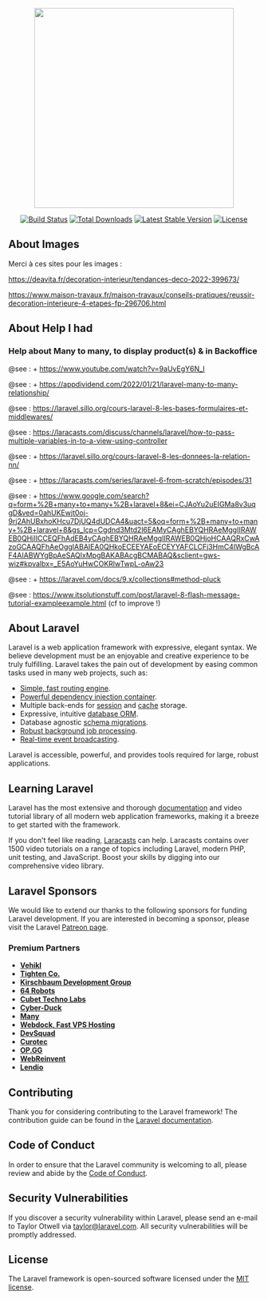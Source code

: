 <p align="center"><a href="https://laravel.com" target="_blank"><img src="https://raw.githubusercontent.com/laravel/art/master/logo-lockup/5%20SVG/2%20CMYK/1%20Full%20Color/laravel-logolockup-cmyk-red.svg" width="400"></a></p>

<p align="center">
<a href="https://travis-ci.org/laravel/framework"><img src="https://travis-ci.org/laravel/framework.svg" alt="Build Status"></a>
<a href="https://packagist.org/packages/laravel/framework"><img src="https://img.shields.io/packagist/dt/laravel/framework" alt="Total Downloads"></a>
<a href="https://packagist.org/packages/laravel/framework"><img src="https://img.shields.io/packagist/v/laravel/framework" alt="Latest Stable Version"></a>
<a href="https://packagist.org/packages/laravel/framework"><img src="https://img.shields.io/packagist/l/laravel/framework" alt="License"></a>
</p>

## About Images

Merci à ces sites pour les images : 

https://deavita.fr/decoration-interieur/tendances-deco-2022-399673/

https://www.maison-travaux.fr/maison-travaux/conseils-pratiques/reussir-decoration-interieure-4-etapes-fp-296706.html

## About Help I had

### Help about Many to many, to display product(s) & in Backoffice
@see : + https://www.youtube.com/watch?v=9aUvEgY6N_I 

@see : + https://appdividend.com/2022/01/21/laravel-many-to-many-relationship/

@see : https://laravel.sillo.org/cours-laravel-8-les-bases-formulaires-et-middlewares/

@see : https://laracasts.com/discuss/channels/laravel/how-to-pass-multiple-variables-in-to-a-view-using-controller

@see : + https://laravel.sillo.org/cours-laravel-8-les-donnees-la-relation-nn/

@see : + https://laracasts.com/series/laravel-6-from-scratch/episodes/31

@see : + https://www.google.com/search?q=form+%2B+many+to+many+%2B+laravel+8&ei=CJAoYu2uEIGMa8v3uqgD&ved=0ahUKEwjt0oj-9rj2AhUBxhoKHcu7DjUQ4dUDCA4&uact=5&oq=form+%2B+many+to+many+%2B+laravel+8&gs_lcp=Cgdnd3Mtd2l6EAMyCAghEBYQHRAeMggIIRAWEB0QHjIICCEQFhAdEB4yCAghEBYQHRAeMggIIRAWEB0QHjoHCAAQRxCwAzoGCAAQFhAeOggIABAIEA0QHkoECEEYAEoECEYYAFCLCFj3HmC4IWgBcAF4AIABWYgBpAeSAQIxMpgBAKABAcgBCMABAQ&sclient=gws-wiz#kpvalbx=_E5AoYuHwCOKRlwTwpL-oAw23  &nbsp;

@see : + https://laravel.com/docs/9.x/collections#method-pluck

@see : https://www.itsolutionstuff.com/post/laravel-8-flash-message-tutorial-exampleexample.html
(cf to improve !)

## About Laravel

Laravel is a web application framework with expressive, elegant syntax. We believe development must be an enjoyable and creative experience to be truly fulfilling. Laravel takes the pain out of development by easing common tasks used in many web projects, such as:

- [Simple, fast routing engine](https://laravel.com/docs/routing).
- [Powerful dependency injection container](https://laravel.com/docs/container).
- Multiple back-ends for [session](https://laravel.com/docs/session) and [cache](https://laravel.com/docs/cache) storage.
- Expressive, intuitive [database ORM](https://laravel.com/docs/eloquent).
- Database agnostic [schema migrations](https://laravel.com/docs/migrations).
- [Robust background job processing](https://laravel.com/docs/queues).
- [Real-time event broadcasting](https://laravel.com/docs/broadcasting).

Laravel is accessible, powerful, and provides tools required for large, robust applications.

## Learning Laravel

Laravel has the most extensive and thorough [documentation](https://laravel.com/docs) and video tutorial library of all modern web application frameworks, making it a breeze to get started with the framework.

If you don't feel like reading, [Laracasts](https://laracasts.com) can help. Laracasts contains over 1500 video tutorials on a range of topics including Laravel, modern PHP, unit testing, and JavaScript. Boost your skills by digging into our comprehensive video library.

## Laravel Sponsors

We would like to extend our thanks to the following sponsors for funding Laravel development. If you are interested in becoming a sponsor, please visit the Laravel [Patreon page](https://patreon.com/taylorotwell).

### Premium Partners

- **[Vehikl](https://vehikl.com/)**
- **[Tighten Co.](https://tighten.co)**
- **[Kirschbaum Development Group](https://kirschbaumdevelopment.com)**
- **[64 Robots](https://64robots.com)**
- **[Cubet Techno Labs](https://cubettech.com)**
- **[Cyber-Duck](https://cyber-duck.co.uk)**
- **[Many](https://www.many.co.uk)**
- **[Webdock, Fast VPS Hosting](https://www.webdock.io/en)**
- **[DevSquad](https://devsquad.com)**
- **[Curotec](https://www.curotec.com/services/technologies/laravel/)**
- **[OP.GG](https://op.gg)**
- **[WebReinvent](https://webreinvent.com/?utm_source=laravel&utm_medium=github&utm_campaign=patreon-sponsors)**
- **[Lendio](https://lendio.com)**

## Contributing

Thank you for considering contributing to the Laravel framework! The contribution guide can be found in the [Laravel documentation](https://laravel.com/docs/contributions).

## Code of Conduct

In order to ensure that the Laravel community is welcoming to all, please review and abide by the [Code of Conduct](https://laravel.com/docs/contributions#code-of-conduct).

## Security Vulnerabilities

If you discover a security vulnerability within Laravel, please send an e-mail to Taylor Otwell via [taylor@laravel.com](mailto:taylor@laravel.com). All security vulnerabilities will be promptly addressed.

## License

The Laravel framework is open-sourced software licensed under the [MIT license](https://opensource.org/licenses/MIT).
